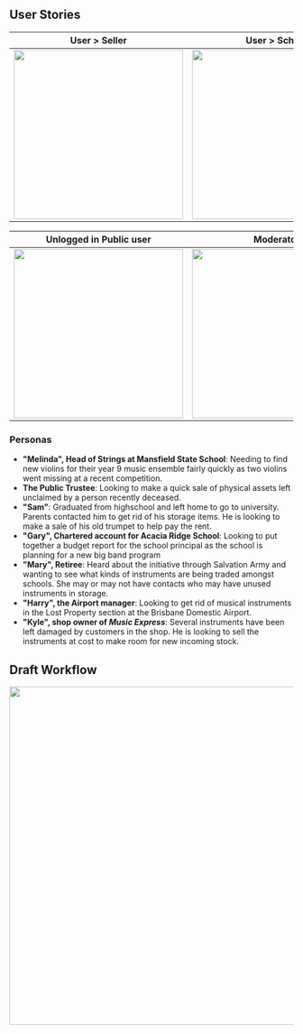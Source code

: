 ## User Stories

| User > Seller                                                                                       |                                            User > School                                            |
| --------------------------------------------------------------------------------------------------- | :-------------------------------------------------------------------------------------------------: |
| <img src="https://github.com/rachelwong/music/blob/master/resources/user_seller.png" width="300" /> | <img src="https://github.com/rachelwong/music/blob/master/resources/user_school.png" width="300" /> |

| Unlogged in Public user                                                                             |                                            Moderator                                             |
| --------------------------------------------------------------------------------------------------- | :----------------------------------------------------------------------------------------------: |
| <img src="https://github.com/rachelwong/music/blob/master/resources/user_public.png" width="300" /> | <img src="https://github.com/rachelwong/music/blob/master/resources/user_mod.png" width="300" /> |

### Personas

- **"Melinda", Head of Strings at Mansfield State School**: Needing to find new violins for their year 9 music ensemble fairly quickly as two violins went missing at a recent competition.
- **The Public Trustee**: Looking to make a quick sale of physical assets left unclaimed by a person recently deceased.
- **"Sam"**: Graduated from highschool and left home to go to university. Parents contacted him to get rid of his storage items. He is looking to make a sale of his old trumpet to help pay the rent.
- **"Gary", Chartered account for Acacia Ridge School**: Looking to put together a budget report for the school principal as the school is planning for a new big band program
- **"Mary", Retiree**: Heard about the initiative through Salvation Army and wanting to see what kinds of instruments are being traded amongst schools. She may or may not have contacts who may have unused instruments in storage.
- **"Harry", the Airport manager**: Looking to get rid of musical instruments in the Lost Property section at the Brisbane Domestic Airport.
- **"Kyle", shop owner of _Music Express_**: Several instruments have been left damaged by customers in the shop. He is looking to sell the instruments at cost to make room for new incoming stock.

## Draft Workflow

<img src="https://github.com/rachelwong/music/blob/master/resources/workflow.png" width="600" />
